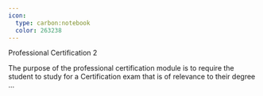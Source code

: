 ```yaml
---
icon:
  type: carbon:notebook
  color: 263238
---
```

Professional Certification 2

The purpose of the professional certification module is to require the student to study for a Certification exam that is of relevance to their degree  ... 
